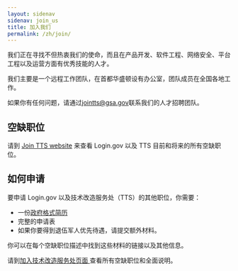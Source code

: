 ```yaml
---
layout: sidenav
sidenav: join_us
title: 加入我们
permalink: /zh/join/
---
```

我们正在寻找不但热衷我们的使命，而且在产品开发、软件工程、网络安全、平台工程以及运营方面有优秀技能的人才。

我们主要是一个远程工作团队，在首都华盛顿设有办公室，团队成员在全国各地工作。

如果你有任何问题，请通过[jointts@gsa.gov](mailto:jointts@gsa.gov)联系我们的人才招聘团队。

## 空缺职位

请到 [Join TTS website](https://tts.gsa.gov/join/) 来查看 Login.gov 以及 TTS 目前和将来的所有空缺职位。

## 如何申请

要申请 Login.gov 以及技术改造服务处（TTS）的其他职位，你需要：

* 一份[政府格式简历](https://tts.gsa.gov/join/resume/)
* 完整的申请表
* 如果你要得到退伍军人优先待遇，请提交额外材料。

你可以在每个空缺职位描述中找到这些材料的链接以及其他信息。

请到[加入技术改造服务处页面 ](https://tts.gsa.gov/join/)查看所有空缺职位和全面说明。
